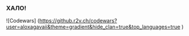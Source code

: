 ### ХАЛО!

![Codewars] (https://github.r2v.ch/codewars?user=aloxagavaii&theme=gradient&hide_clan=true&top_languages=true )

<!--
**aloxagavaii/aloxagavaii** is a ✨ _special_ ✨ repository because its `README.md` (this file) appears on your GitHub profile.

Here are some ideas to get you started:

- 🔭 I’m currently working on ...
- 🌱 I’m currently learning ...
- 👯 I’m looking to collaborate on ...
- 🤔 I’m looking for help with ...
- 💬 Ask me about ...
- 📫 How to reach me: ...
- 😄 Pronouns: ...
- ⚡ Fun fact: ...
-->
